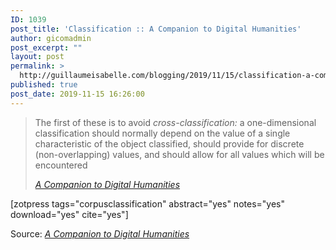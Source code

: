 ```yaml
---
ID: 1039
post_title: 'Classification :: A Companion to Digital Humanities'
author: gicomadmin
post_excerpt: ""
layout: post
permalink: >
  http://guillaumeisabelle.com/blogging/2019/11/15/classification-a-companion-to-digital-humanities/
published: true
post_date: 2019-11-15 16:26:00
---
```

<!-- wp:quote {"className":"is-style-large"} -->

<blockquote class="wp-block-quote is-style-large">
  <p>
    The first of these is to avoid <em>cross-classification:</em> a one-dimensional classification should normally depend on the value of a single characteristic of the object classified, should provide for discrete (non-overlapping) values, and should allow for all values which will be encountered
  </p>
  
  <cite><em><a href="http://www.digitalhumanities.org/companion/view?docId=blackwell/9781405103213/9781405103213.xml&chunk.id=ss1-3-2&toc.depth=1&toc.id=ss1-3-2&brand=default">A Companion to Digital Humanities</a></em></cite>
</blockquote>

<!-- /wp:quote -->

<!-- wp:shortcode --> [zotpress tags="corpusclassification" abstract="yes" notes="yes" download="yes" cite="yes"] 

<!-- /wp:shortcode -->

Source: *[A Companion to Digital Humanities][1]*

 [1]: http://www.digitalhumanities.org/companion/view?docId=blackwell/9781405103213/9781405103213.xml&chunk.id=ss1-3-2&toc.depth=1&toc.id=ss1-3-2&brand=default